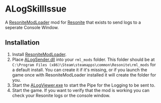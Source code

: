# ALogSkillIssue

A [ResoniteModLoader](https://github.com/resonite-modding-group/ResoniteModLoader) mod for [Resonite](https://resonite.com/) that exists to send logs to a seperate Console Window.

## Installation
1. Install [ResoniteModLoader](https://github.com/resonite-modding-group/ResoniteModLoader).
2. Place [ALogSender.dll](https://github.com/NepuShiro/ALogSkillIssue/releases/latest/download/ALogSender.dll) into your `rml_mods` folder. This folder should be at `C:\Program Files (x86)\Steam\steamapps\common\Resonite\rml_mods` for a default install. You can create it if it's missing, or if you launch the game once with ResoniteModLoader installed it will create the folder for you.
3. Start the [ALogViewer.exe](https://github.com/NepuShiro/ALogSkillIssue/releases/latest/download/ALogViewer.exe) to start the Pipe for the Logging to be sent to. 
4. Start the game. If you want to verify that the mod is working you can check your Resonite logs or the console window.